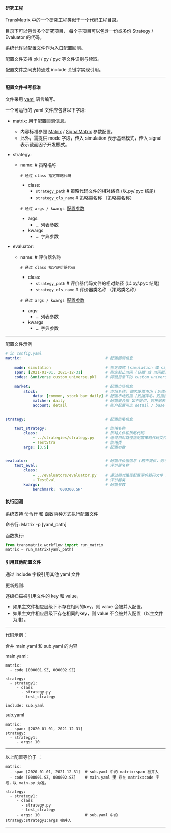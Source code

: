 #### 研究工程

TransMatrix 中的一个研究工程类似于一个代码工程目录。

目录下可以包含多个研究项目， 每个子项目可以包含一份或多份 Strategy / Evaluator 的代码。

系统允许以配置文件作为入口配置回测。

配置文件支持 pkl / py / pyc 等文件识别与读取。

配置文件之间支持通过 include 关键字实现引用。

---

#### 配置文件书写标准

文件采用 [yaml](https://www.runoob.com/w3cnote/yaml-intro.html) 语言编写。

一个可运行的 yaml 文件应包含以下字段:

- matrix: 用于配置回测信息。
  - 内容标准参照 [Matrix](TransMatrixAPI文档/3_接口说明/Matrix/matrix.md#配置回测信息) / [SignalMatrix](TransMatrixAPI文档/5_定制化模块_截面因子开发/signal.md#配置回测信息) 参数配置。
  - 此外，需提供 mode 字段，传入 simulation 表示基础模式，传入 signal 表示截面因子开发模式。

- strategy:
  - name: # 策略名称
  
    `# 通过 class 指定策略代码`

    - class: 
      - `strategy_path` # 策略代码文件的相对路径 (以.py/.pyc 结尾)
      - `strategy_cls_name` # 策略类名称 （策略类名称）
  
    `# 通过 args / kwargs `[配置参数](TransMatrixAPI文档/3_接口说明/策略/generator.md#\__init__)
    - args: 
      - ... 列表参数
    - kwargs
      - ... 字典参数

- evaluator:
  - name: # 评价器名称
  
    `# 通过 class 指定评价器代码`

    - class: 
      - `strategy_path` # 评价器代码文件的相对路径 (以.py/.pyc 结尾)
      - `strategy_cls_name` # 评价器类名称 （策略类名称）
  
    `# 通过 args / kwargs `[配置参数](TransMatrixAPI文档/3_接口说明/策略/generator.md#\__init__)
    - args: 
      - ... 列表参数
    - kwargs
      - ... 字典参数
  
---

配置文件示例

```yaml
# in config.yaml 
matrix:                                     # 配置回测信息

    mode: simulation                        # 指定模式 [simulation 或 signal]
    span: [2021-01-01, 2021-12-31]          # 指定起止时间 (日期 或 时间戳)
    codes: &universe custom_universe.pkl    # 同级目录下的 custom_universe.pkl 作为标的资产池
    
    market:                                 # 配置市场信息
        stock:                              # 市场名称: 国内股票市场 [名称应以 stock 开头]
            data: [common, stock_bar_daily] # 配置市场数据 [数据库名，数据表名]
            matcher: daily                  # 配置撮合器 如不提供，则根据表名中是否包含 bar/tick/order/daily 等关键字识别
            account: detail                 # 账户配置可选 detail / base


strategy:                                   # 配置策略信息

    test_strategy:                          # 策略名称
        class:                              # 策略文件和策略代码
            - ../strategies/strategy.py     # 通过相对路径指配置策略代码文件 strategy.py
            - TestStra                      # 策略类
        args: [3,5]                         # 配置参数


evaluator:                                  # 配置评价器信息 (若不提供，则不进行策略评价)
    test_eval:                              # 评价器名称
        class:
            - ../evaluators/evaluator.py    # 通过相对路径配置评价器码文件 strategy.py
            - TestEval                      # 评价器类
        kwargs:                             # 配置参数
            benchmark: '000300.SH'
```


#### 执行回测

系统支持 命令行 和 函数两种方式执行配置文件

命令行: Matrix -p [yaml_path]

函数执行:
```python
from transmatrix.workflow import run_matrix
matrix = run_matrix(yaml_path)
```

  

#### 引用其他配置文件

通过 include 字段引用其他 yaml 文件

更新规则:

逐级扫描被引用文件的 key 和 value，
- 如果主文件相应层级下不存在相同的key，则 value 会被并入配置。
- 如果主文件相应层级下存在相同的key，则 value 不会被并入配置（以主文件为准）。




---
代码示例：

合并 main.yaml 和 sub.yaml 的内容

main.yaml:
```
matrix:
  - code [000001.SZ, 000002.SZ]

strategy:
  - strategy1:
     - class
       - strategy.py
       - test_strategy

include: sub.yaml
```

sub.yaml
```
matrix: 
  - span: [2020-01-01, 2021-12-31]
strategy: 
  - strategy1:
     - args: 10
```

---


以上配置等价于 ：
```
matrix:
  - span [2020-01-01, 2021-12-31]  # sub.yaml 中的 matrix:span 被并入
  - code [000001.SZ, 000002.SZ]    # main.yaml 里 存在 matrix:code 字段，以 main.py 为准。
  
strategy:
  - strategy1:
     - class
       - strategy.py
       - test_strategy
     - args: 10                    # sub.yaml 中的 strategy:strategy1:args 被并入
```

---